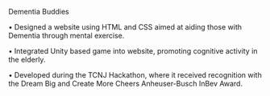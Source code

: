 Dementia Buddies

• Designed a website using HTML and CSS aimed at aiding those with Dementia through mental exercise. 

• Integrated Unity based game into website, promoting cognitive activity in the elderly. 

• Developed during the TCNJ Hackathon, where it received recognition with the Dream Big and Create More Cheers 
Anheuser-Busch InBev Award.

